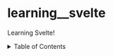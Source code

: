 # learning__svelte

Learning Svelte!

<details>
  <summary>Table of Contents</summary>

  - [Components](00-component)
  - [Import & Export Components](01-import.export.components)
  - [Component Props](02-props)
  - [Slots](./03-slots)

</details>